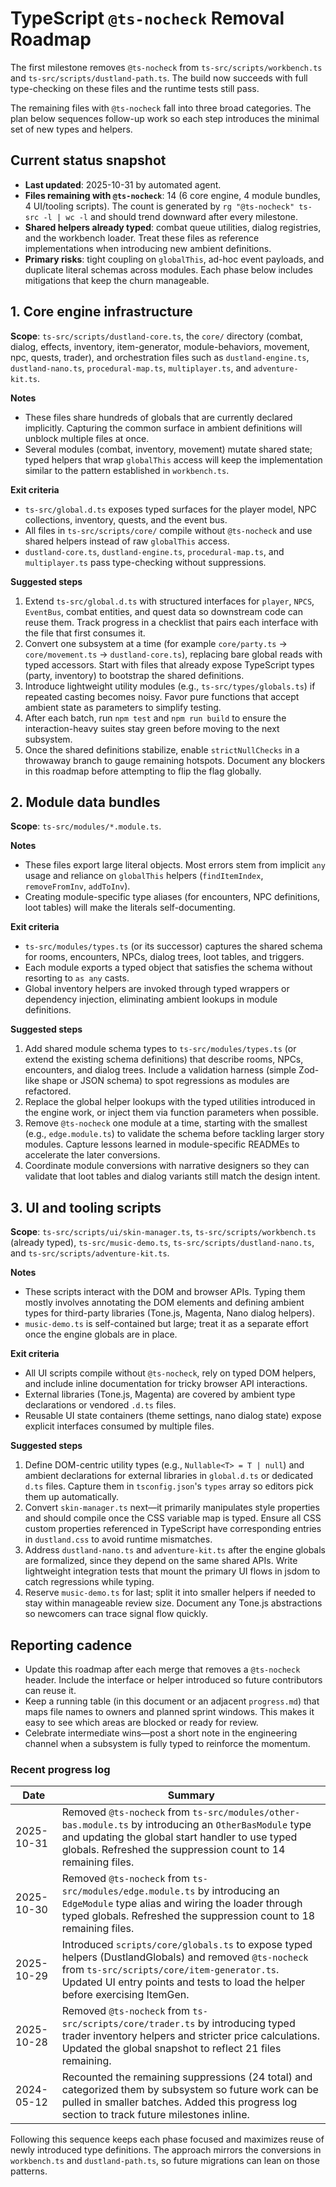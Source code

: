 # TypeScript `@ts-nocheck` Removal Roadmap

The first milestone removes `@ts-nocheck` from `ts-src/scripts/workbench.ts` and `ts-src/scripts/dustland-path.ts`. The build now succeeds with full type-checking on these files and the runtime tests still pass.

The remaining files with `@ts-nocheck` fall into three broad categories. The plan below sequences follow-up work so each step introduces the minimal set of new types and helpers.

## Current status snapshot

- **Last updated**: 2025-10-31 by automated agent.
- **Files remaining with `@ts-nocheck`**: 14 (6 core engine, 4 module bundles, 4 UI/tooling scripts). The count is generated by `rg "@ts-nocheck" ts-src -l | wc -l` and should trend downward after every milestone.
- **Shared helpers already typed**: combat queue utilities, dialog registries, and the workbench loader. Treat these files as reference implementations when introducing new ambient definitions.
- **Primary risks**: tight coupling on `globalThis`, ad-hoc event payloads, and duplicate literal schemas across modules. Each phase below includes mitigations that keep the churn manageable.

## 1. Core engine infrastructure

**Scope**: `ts-src/scripts/dustland-core.ts`, the `core/` directory (combat, dialog, effects, inventory, item-generator, module-behaviors, movement, npc, quests, trader), and orchestration files such as `dustland-engine.ts`, `dustland-nano.ts`, `procedural-map.ts`, `multiplayer.ts`, and `adventure-kit.ts`.

**Notes**
- These files share hundreds of globals that are currently declared implicitly. Capturing the common surface in ambient definitions will unblock multiple files at once.
- Several modules (combat, inventory, movement) mutate shared state; typed helpers that wrap `globalThis` access will keep the implementation similar to the pattern established in `workbench.ts`.

**Exit criteria**
- `ts-src/global.d.ts` exposes typed surfaces for the player model, NPC collections, inventory, quests, and the event bus.
- All files in `ts-src/scripts/core/` compile without `@ts-nocheck` and use shared helpers instead of raw `globalThis` access.
- `dustland-core.ts`, `dustland-engine.ts`, `procedural-map.ts`, and `multiplayer.ts` pass type-checking without suppressions.

**Suggested steps**
1. Extend `ts-src/global.d.ts` with structured interfaces for `player`, `NPCS`, `EventBus`, combat entities, and quest data so downstream code can reuse them. Track progress in a checklist that pairs each interface with the file that first consumes it.
2. Convert one subsystem at a time (for example `core/party.ts` → `core/movement.ts` → `dustland-core.ts`), replacing bare global reads with typed accessors. Start with files that already expose TypeScript types (party, inventory) to bootstrap the shared definitions.
3. Introduce lightweight utility modules (e.g., `ts-src/types/globals.ts`) if repeated casting becomes noisy. Favor pure functions that accept ambient state as parameters to simplify testing.
4. After each batch, run `npm test` and `npm run build` to ensure the interaction-heavy suites stay green before moving to the next subsystem.
5. Once the shared definitions stabilize, enable `strictNullChecks` in a throwaway branch to gauge remaining hotspots. Document any blockers in this roadmap before attempting to flip the flag globally.

## 2. Module data bundles

**Scope**: `ts-src/modules/*.module.ts`.

**Notes**
- These files export large literal objects. Most errors stem from implicit `any` usage and reliance on `globalThis` helpers (`findItemIndex`, `removeFromInv`, `addToInv`).
- Creating module-specific type aliases (for encounters, NPC definitions, loot tables) will make the literals self-documenting.

**Exit criteria**
- `ts-src/modules/types.ts` (or its successor) captures the shared schema for rooms, encounters, NPCs, dialog trees, loot tables, and triggers.
- Each module exports a typed object that satisfies the schema without resorting to `as any` casts.
- Global inventory helpers are invoked through typed wrappers or dependency injection, eliminating ambient lookups in module definitions.

**Suggested steps**
1. Add shared module schema types to `ts-src/modules/types.ts` (or extend the existing schema definitions) that describe rooms, NPCs, encounters, and dialog trees. Include a validation harness (simple Zod-like shape or JSON schema) to spot regressions as modules are refactored.
2. Replace the global helper lookups with the typed utilities introduced in the engine work, or inject them via function parameters when possible.
3. Remove `@ts-nocheck` one module at a time, starting with the smallest (e.g., `edge.module.ts`) to validate the schema before tackling larger story modules. Capture lessons learned in module-specific READMEs to accelerate the later conversions.
4. Coordinate module conversions with narrative designers so they can validate that loot tables and dialog variants still match the design intent.

## 3. UI and tooling scripts

**Scope**: `ts-src/scripts/ui/skin-manager.ts`, `ts-src/scripts/workbench.ts` (already typed), `ts-src/music-demo.ts`, `ts-src/scripts/dustland-nano.ts`, and `ts-src/scripts/adventure-kit.ts`.

**Notes**
- These scripts interact with the DOM and browser APIs. Typing them mostly involves annotating the DOM elements and defining ambient types for third-party libraries (Tone.js, Magenta, Nano dialog helpers).
- `music-demo.ts` is self-contained but large; treat it as a separate effort once the engine globals are in place.

**Exit criteria**
- All UI scripts compile without `@ts-nocheck`, rely on typed DOM helpers, and include inline documentation for tricky browser API interactions.
- External libraries (Tone.js, Magenta) are covered by ambient type declarations or vendored `.d.ts` files.
- Reusable UI state containers (theme settings, nano dialog state) expose explicit interfaces consumed by multiple files.

**Suggested steps**
1. Define DOM-centric utility types (e.g., `Nullable<T> = T | null`) and ambient declarations for external libraries in `global.d.ts` or dedicated `d.ts` files. Capture them in `tsconfig.json`'s `types` array so editors pick them up automatically.
2. Convert `skin-manager.ts` next—it primarily manipulates style properties and should compile once the CSS variable map is typed. Ensure all CSS custom properties referenced in TypeScript have corresponding entries in `dustland.css` to avoid runtime mismatches.
3. Address `dustland-nano.ts` and `adventure-kit.ts` after the engine globals are formalized, since they depend on the same shared APIs. Write lightweight integration tests that mount the primary UI flows in jsdom to catch regressions while typing.
4. Reserve `music-demo.ts` for last; split it into smaller helpers if needed to stay within manageable review size. Document any Tone.js abstractions so newcomers can trace signal flow quickly.

## Reporting cadence

- Update this roadmap after each merge that removes a `@ts-nocheck` header. Include the interface or helper introduced so future contributors can reuse it.
- Keep a running table (in this document or an adjacent `progress.md`) that maps file names to owners and planned sprint windows. This makes it easy to see which areas are blocked or ready for review.
- Celebrate intermediate wins—post a short note in the engineering channel when a subsystem is fully typed to reinforce the momentum.

### Recent progress log

| Date       | Summary |
| ---------- | ------- |
| 2025-10-31 | Removed `@ts-nocheck` from `ts-src/modules/other-bas.module.ts` by introducing an `OtherBasModule` type and updating the global start handler to use typed globals. Refreshed the suppression count to 14 remaining files. |
| 2025-10-30 | Removed `@ts-nocheck` from `ts-src/modules/edge.module.ts` by introducing an `EdgeModule` type alias and wiring the loader through typed globals. Refreshed the suppression count to 18 remaining files. |
| 2025-10-29 | Introduced `scripts/core/globals.ts` to expose typed helpers (DustlandGlobals) and removed `@ts-nocheck` from `ts-src/scripts/core/item-generator.ts`. Updated UI entry points and tests to load the helper before exercising ItemGen. |
| 2025-10-28 | Removed `@ts-nocheck` from `ts-src/scripts/core/trader.ts` by introducing typed trader inventory helpers and stricter price calculations. Updated the global snapshot to reflect 21 files remaining. |
| 2024-05-12 | Recounted the remaining suppressions (24 total) and categorized them by subsystem so future work can be pulled in smaller batches. Added this progress log section to track future milestones inline. |

Following this sequence keeps each phase focused and maximizes reuse of newly introduced type definitions. The approach mirrors the conversions in `workbench.ts` and `dustland-path.ts`, so future migrations can lean on those patterns.
